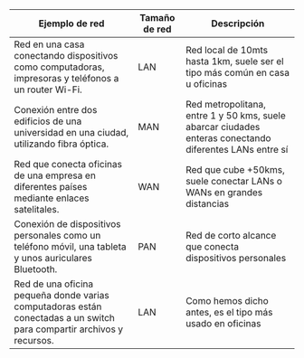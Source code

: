 | Ejemplo de red       | Tamaño de red          | Descripción       |
| -------------    | -------------              | ---------------                |
| Red en una casa conectando dispositivos como computadoras, impresoras y teléfonos a un router Wi-Fi.  |  LAN       |  Red local de 10mts hasta 1km, suele ser el tipo más común en casa u oficinas     |
| Conexión entre dos edificios de una universidad en una ciudad, utilizando fibra óptica.               |  MAN       |  Red metropolitana, entre 1 y 50 kms, suele abarcar ciudades enteras conectando diferentes LANs entre sí    |
| Red que conecta oficinas de una empresa en diferentes países mediante enlaces satelitales.            |  WAN       |  Red que cube +50kms, suele conectar LANs o WANs en grandes distancias         |
| Conexión de dispositivos personales como un teléfono móvil, una tableta y unos auriculares Bluetooth. |  PAN       |  Red de corto alcance que conecta dispositivos personales         |
| Red de una oficina pequeña donde varias computadoras están conectadas a un switch para compartir archivos y recursos. |   LAN      |  Como hemos dicho antes, es el tipo más usado en oficinas        |
